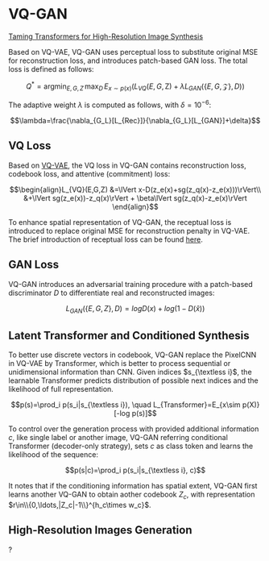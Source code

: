 # VQ-GAN
[Taming Transformers for High-Resolution Image Synthesis](http://openaccess.thecvf.com/content/CVPR2021/papers/Esser_Taming_Transformers_for_High-Resolution_Image_Synthesis_CVPR_2021_paper.pdf)  

Based on VQ-VAE, VQ-GAN uses perceptual loss to substitute original MSE for reconstruction loss, and introduces patch-based GAN loss. The total loss is defined as follows:
```math
Q^*=\mathop{argmin}_{E,G,Z}\,\mathop{max}_{D}\,E_{x\sim p(x)}(L_{VQ}(E,G,\mathop{Z})+\lambda L_{GAN}(\{E,G,\mathcal{Z}\},D))
```
The adaptive weight $\lambda$ is computed as follows, with $\delta=10^{-6}$:
```math
\lambda=\frac{\nabla_{G_L}[L_{Rec}]}{\nabla_{G_L}[L_{GAN}]+\delta}
```

## VQ Loss
Based on [VQ-VAE](https://github.com/fleckleind/GenerationRepo/tree/main/VQVAE),
the VQ loss in VQ-GAN contains reconstruction loss, codebook loss, and attentive (commitment) loss:
```math
\begin{align}L_{VQ}(E,G,Z)
&=\lVert x-D(z_e(x)+sg(z_q(x)-z_e(x)))\rVert\\
&+\lVert sg(z_e(x))-z_q(x)\rVert + \beta\lVert sg(z_q(x)-z_e(x)\rVert
\end{align}
```
To enhance spatial representation of VQ-GAN, the receptual loss is introduced to replace original MSE for reconstruction penalty in VQ-VAE. The brief introduction of receptual loss can be found [here](https://github.com/fleckleind/GenerationRepo/tree/main/PerceptualLoss).

## GAN Loss
VQ-GAN introduces an adversarial training procedure with a patch-based discriminator $D$ to differentiate real and reconstructed images:
```math
L_{GAN}(\{E,G,Z\},D)=log D(x) + log(1-D(\hat{x}))
```

## Latent Transformer and Conditioned Synthesis
To better use discrete vectors in codebook, VQ-GAN replace the PixelCNN in VQ-VAE by Transformer, which is better to process sequential or unidimensional information than CNN. Given indices $s_{\textless i}$, the learnable Transformer predicts distribution of possible next indices and the likelihood of full representation.
```math
p(s)=\prod_i p(s_i|s_{\textless i}),
\quad L_{Transformer}=E_{x\sim p(X)}[-log p(s)]
```
To control over the generation process with provided additional information $c$, like single label or another image, VQ-GAN referring conditional Transformer (decoder-only strategy), sets $c$ as class token and learns the likelihood of the sequence:
```math
p(s|c)=\prod_i p(s_i|s_{\textless i}, c)
```
It notes that if the conditioning information has spatial extent, VQ-GAN first learns another VQ-GAN to obtain aother codebook $Z_c$, with representation $r\in\\{0,\ldots,|Z_c|-1\\}^{h_c\times w_c}$.

## High-Resolution Images Generation
?
